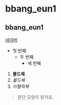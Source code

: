 # bbang_eun1
## bbang_eun1

[네이버](https://naver.com)

- 첫 번째
  - 두 번째
    - 세 번째

1. **볼드체**
2. _볼드체_
3. *이탤릭체*

>문단 모양이 된거죠.

